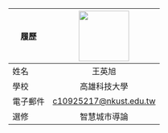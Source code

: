 |      履歷        |<img src="https://avatars.githubusercontent.com/u/22648375?v=4" width=100 height=100/>|
| ---------------- |:-----------------------------:|
| 姓名             | 王英旭                  |
| 學校             | 高雄科技大學                  |
| 電子郵件         | c10925217@nkust.edu.tw          |
| 選修             | 智慧城市導論                  |
